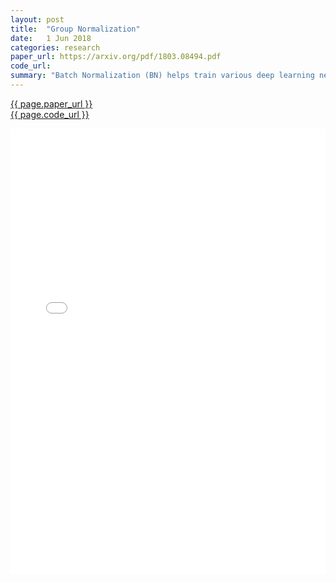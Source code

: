 ```yaml
---
layout: post
title:  "Group Normalization"
date:   1 Jun 2018
categories: research
paper_url: https://arxiv.org/pdf/1803.08494.pdf
code_url: 
summary: "Batch Normalization (BN) helps train various deep learning networks but struggles with small batch sizes due to inaccurate statistics estimation, limiting its use in memory-constrained tasks. This paper introduces Group Normalization (GN) as an alternative that divides channels into groups for normalization, independent of batch sizes, offering stable accuracy across various batch sizes. GN shows lower error rates compared to BN in small batches and comparable performance in typical batch sizes. It also outperforms BN in object detection, segmentation, and video classification tasks, proving to be a viable replacement for BN in a range of applications. GN is easy to implement in modern libraries."
---
```


<style>
.responsive-pdf-container {
    overflow: hidden;
    padding-top: 141.42%; /* 16:9 Aspect Ratio, adjust as needed */
    position: relative;
}

.responsive-pdf-container iframe {
    border: none;
    height: 100%;
    left: 0;
    position: absolute;
    top: 0;
    width: 100%;
}
</style>

<a href="{{ page.paper_url }}">{{ page.paper_url }}</a><br>
<a href="{{ page.code_url }}">{{ page.code_url }}</a>

<div class="responsive-pdf-container">
    <iframe src="{{ page.paper_url }}" style="border: none;"></iframe>
</div>